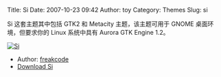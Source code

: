 Title: Si
Date: 2007-10-23 09:42
Author: toy
Category: Themes
Slug: si

Si 这套主题其中包括 GTK2 和 Metacity 主题，该主题可用于 GNOME
桌面环境，但要求你的 Linux 系统中具有 Aurora GTK Engine 1.2。

[![Si](http://i.linuxtoy.org/i/2007/10/Si_by_freakcode_s.png)](http://i.linuxtoy.org/i/2007/10/Si_by_freakcode.png)

- Author: [freakcode](http://freakcode.deviantart.com/)  
- [Download Si](http://freakcode.deviantart.com/art/Si-67995947)
